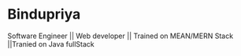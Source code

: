 # Bindupriya
Software Engineer || Web developer || Trained on MEAN/MERN Stack ||Tranied on Java fullStack
